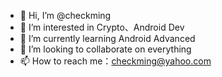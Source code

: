 - 👋 Hi, I’m @checkming
- 👀 I’m interested in Crypto、Android Dev
- 🌱 I’m currently learning Android Advanced
- 💞️ I’m looking to collaborate on everything
- 📫 How to reach me：checkming@yahoo.com

<!---
checkming/checkming is a ✨ special ✨ repository because its `README.md` (this file) appears on your GitHub profile.
You can click the Preview link to take a look at your changes.
--->
